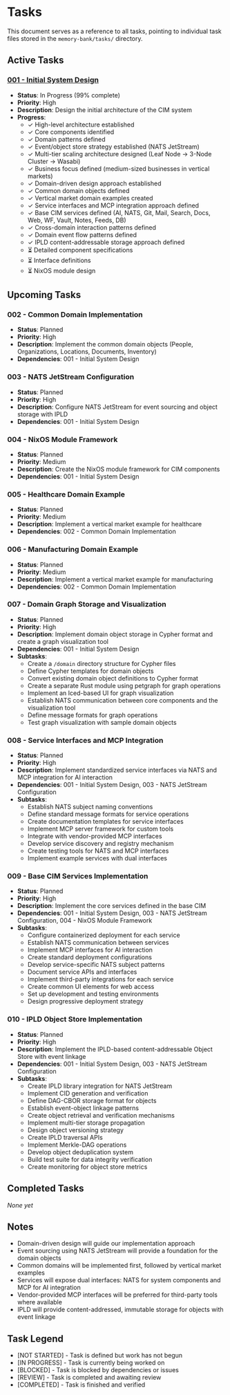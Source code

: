 # Tasks

This document serves as a reference to all tasks, pointing to individual task files stored in the `memory-bank/tasks/` directory.

## Active Tasks

### [001 - Initial System Design](tasks/001-initial-system-design.md)
- **Status**: In Progress (99% complete)
- **Priority**: High
- **Description**: Design the initial architecture of the CIM system
- **Progress**:
  - ✓ High-level architecture established
  - ✓ Core components identified
  - ✓ Domain patterns defined
  - ✓ Event/object store strategy established (NATS JetStream)
  - ✓ Multi-tier scaling architecture designed (Leaf Node → 3-Node Cluster → Wasabi)
  - ✓ Business focus defined (medium-sized businesses in vertical markets)
  - ✓ Domain-driven design approach established
  - ✓ Common domain objects defined
  - ✓ Vertical market domain examples created
  - ✓ Service interfaces and MCP integration approach defined
  - ✓ Base CIM services defined (AI, NATS, Git, Mail, Search, Docs, Web, WF, Vault, Notes, Feeds, DB)
  - ✓ Cross-domain interaction patterns defined
  - ✓ Domain event flow patterns defined
  - ✓ IPLD content-addressable storage approach defined
  - ⏳ Detailed component specifications
  - ⏳ Interface definitions
  - ⏳ NixOS module design

## Upcoming Tasks

### 002 - Common Domain Implementation
- **Status**: Planned
- **Priority**: High
- **Description**: Implement the common domain objects (People, Organizations, Locations, Documents, Inventory)
- **Dependencies**: 001 - Initial System Design

### 003 - NATS JetStream Configuration
- **Status**: Planned
- **Priority**: High
- **Description**: Configure NATS JetStream for event sourcing and object storage with IPLD
- **Dependencies**: 001 - Initial System Design

### 004 - NixOS Module Framework
- **Status**: Planned
- **Priority**: Medium
- **Description**: Create the NixOS module framework for CIM components
- **Dependencies**: 001 - Initial System Design

### 005 - Healthcare Domain Example
- **Status**: Planned
- **Priority**: Medium
- **Description**: Implement a vertical market example for healthcare
- **Dependencies**: 002 - Common Domain Implementation

### 006 - Manufacturing Domain Example
- **Status**: Planned
- **Priority**: Medium
- **Description**: Implement a vertical market example for manufacturing
- **Dependencies**: 002 - Common Domain Implementation

### 007 - Domain Graph Storage and Visualization
- **Status**: Planned
- **Priority**: High
- **Description**: Implement domain object storage in Cypher format and create a graph visualization tool
- **Dependencies**: 001 - Initial System Design
- **Subtasks**:
  - Create a `/domain` directory structure for Cypher files
  - Define Cypher templates for domain objects
  - Convert existing domain object definitions to Cypher format
  - Create a separate Rust module using petgraph for graph operations
  - Implement an Iced-based UI for graph visualization
  - Establish NATS communication between core components and the visualization tool
  - Define message formats for graph operations
  - Test graph visualization with sample domain objects

### 008 - Service Interfaces and MCP Integration
- **Status**: Planned
- **Priority**: High
- **Description**: Implement standardized service interfaces via NATS and MCP integration for AI interaction
- **Dependencies**: 001 - Initial System Design, 003 - NATS JetStream Configuration
- **Subtasks**:
  - Establish NATS subject naming conventions
  - Define standard message formats for service operations
  - Create documentation templates for service interfaces
  - Implement MCP server framework for custom tools
  - Integrate with vendor-provided MCP interfaces
  - Develop service discovery and registry mechanism
  - Create testing tools for NATS and MCP interfaces
  - Implement example services with dual interfaces

### 009 - Base CIM Services Implementation
- **Status**: Planned
- **Priority**: High
- **Description**: Implement the core services defined in the base CIM
- **Dependencies**: 001 - Initial System Design, 003 - NATS JetStream Configuration, 004 - NixOS Module Framework
- **Subtasks**:
  - Configure containerized deployment for each service
  - Establish NATS communication between services
  - Implement MCP interfaces for AI interaction
  - Create standard deployment configurations
  - Develop service-specific NATS subject patterns
  - Document service APIs and interfaces
  - Implement third-party integrations for each service
  - Create common UI elements for web access
  - Set up development and testing environments
  - Design progressive deployment strategy

### 010 - IPLD Object Store Implementation
- **Status**: Planned
- **Priority**: High
- **Description**: Implement the IPLD-based content-addressable Object Store with event linkage
- **Dependencies**: 001 - Initial System Design, 003 - NATS JetStream Configuration
- **Subtasks**:
  - Create IPLD library integration for NATS JetStream
  - Implement CID generation and verification
  - Define DAG-CBOR storage format for objects
  - Establish event-object linkage patterns
  - Create object retrieval and verification mechanisms
  - Implement multi-tier storage propagation
  - Design object versioning strategy
  - Create IPLD traversal APIs
  - Implement Merkle-DAG operations
  - Develop object deduplication system
  - Build test suite for data integrity verification
  - Create monitoring for object store metrics

## Completed Tasks

*None yet*

## Notes

- Domain-driven design will guide our implementation approach
- Event sourcing using NATS JetStream will provide a foundation for the domain objects
- Common domains will be implemented first, followed by vertical market examples
- Services will expose dual interfaces: NATS for system components and MCP for AI integration
- Vendor-provided MCP interfaces will be preferred for third-party tools where available
- IPLD will provide content-addressed, immutable storage for objects with event linkage

## Task Legend

- [NOT STARTED] - Task is defined but work has not begun
- [IN PROGRESS] - Task is currently being worked on
- [BLOCKED] - Task is blocked by dependencies or issues
- [REVIEW] - Task is completed and awaiting review
- [COMPLETED] - Task is finished and verified 